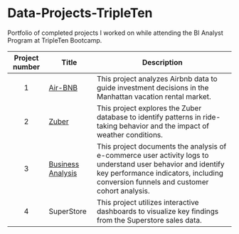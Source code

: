 # Data-Projects-TripleTen
Portfolio of completed projects I worked on while attending the BI Analyst Program at TripleTen Bootcamp.

| Project number | Title | Description |
| :-----------: | ----------- |----------- |
| 1 | [Air-BNB](https://github.com/esanchez1624/Triple_Ten_Projects/blob/main/Sprint_1_project_README.md) | This project analyzes Airbnb data to guide investment decisions in the Manhattan vacation rental market.  |
| 2 | [Zuber](https://github.com/esanchez1624/Triple_Ten_Projects/blob/main/Sprint_2_Project_README%20.md) | This project explores the Zuber database to identify patterns in ride-taking behavior and the impact of weather conditions. |
| 3 | [Business Analysis](https://github.com/esanchez1624/Triple_Ten_Projects/blob/main/Sprint_3_Project.README.md) | This project documents the analysis of e-commerce user activity logs to understand user behavior and identify key performance indicators, including conversion funnels and customer cohort analysis. |
| 4 | SuperStore| This project utilizes interactive dashboards to visualize key findings from the Superstore sales data. |
